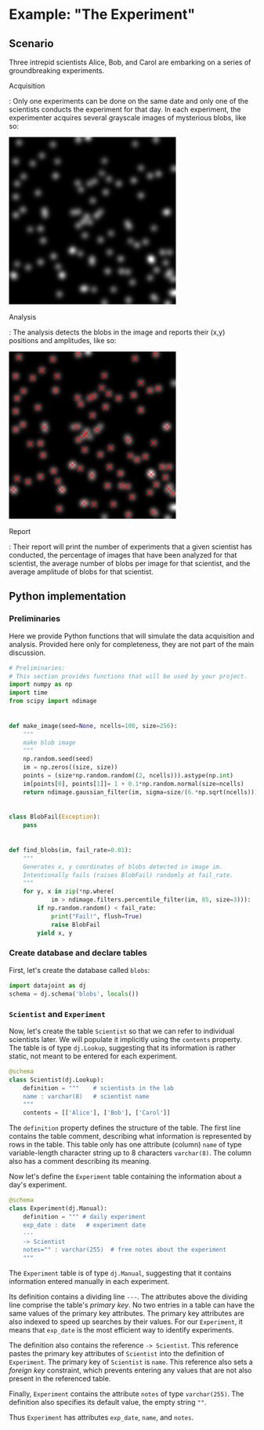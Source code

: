 # Example: "The Experiment"

## Scenario

Three intrepid scientists Alice, Bob, and Carol are embarking on a series of groundbreaking experiments.

Acquisition 

: Only one experiments can be done on the same date and only one of the scientists conducts the experiment for that day. In each experiment, the experimenter acquires several grayscale images of mysterious blobs, like so:

![Mysterious blobs](images/blobs.png)

Analysis 

: The analysis detects the blobs in the image and reports their (x,y) positions and amplitudes, like so:

![Blob detection](images/crosses.png)

Report

: Their report will print the number of experiments that a given scientist has conducted, the percentage of images that have been analyzed for that scientist, the average number of blobs per image for that scientist, and the average amplitude of blobs for that scientist.


## Python  implementation 

### Preliminaries
Here we provide Python functions that will simulate the data acquisition and analysis.  Provided here only for completeness, they are not part of the main discussion.

```python
# Preliminaries:
# This section provides functions that will be used by your project.
import numpy as np
import time
from scipy import ndimage


def make_image(seed=None, ncells=100, size=256):
    """
    make blob image
    """
    np.random.seed(seed)
    im = np.zeros((size, size))
    points = (size*np.random.random((2, ncells))).astype(np.int)
    im[points[0], points[1]]= 1 + 0.1*np.random.normal(size=ncells)
    return ndimage.gaussian_filter(im, sigma=size/(6.*np.sqrt(ncells)))


class BlobFail(Exception):
    pass


def find_blobs(im, fail_rate=0.01):
    """
    Generates x, y coordinates of blobs detected in image im.
    Intentionally fails (raises BlobFail) randomly at fail_rate.
    """
    for y, x in zip(*np.where(
            im > ndimage.filters.percentile_filter(im, 85, size=3))):
        if np.random.random() < fail_rate:
            print("Fail!", flush=True)
            raise BlobFail
        yield x, y
```

### Create database and declare tables 
First, let's create the database called `blobs`:

```python
import datajoint as dj
schema = dj.schema('blobs', locals())
```

### `Scientist` and `Experiment`
Now, let's create the table `Scientist` so that we can refer to individual scientists later.  We will populate it implicitly using the `contents` property.  The table is of type `dj.Lookup`, suggesting that its information is rather static, not meant to be entered for each experiment.

```python
@schema
class Scientist(dj.Lookup):
    definition = """    # scientists in the lab
    name : varchar(8)   # scientist name
    """
    contents = [['Alice'], ['Bob'], ['Carol']]
```

The `definition` property defines the structure of the table.  The first line contains the table comment, describing what information is represented by rows in the table.  This table only has one attribute (column) `name` of type variable-length character string up to 8 characters `varchar(8)`.  The column also has a comment describing its meaning.

Now let's define the `Experiment` table containing the information about a day's experiment.

```python
@schema
class Experiment(dj.Manual):
    definition = """ # daily experiment
    exp_date : date   # experiment date
    ---
    -> Scientist
    notes="" : varchar(255)  # free notes about the experiment
    """
```

The `Experiment` table is of type `dj.Manual`, suggesting that it contains information entered manually in each experiment.

Its definition contains a dividing line `---`.  The attributes above the dividing line comprise the table's *primary key*.  No two entries in a table can have the same values of the primary key attributes.  The primary key attributes are also  indexed to speed up searches by their values.  For our `Experiment`, it means that `exp_date` is the most efficient way to identify experiments.

The definition also contains the reference `-> Scientist`.  This reference pastes the primary key attributes of `Scientist` into the definition of `Experiment`.  The primary key of `Scientist` is `name`.  This reference also sets a *foreign key* constraint, which prevents entering any values that are not also present in the referenced table.

Finally, `Experiment` contains the attribute `notes` of type `varchar(255)`.  The definition also specifies its default value, the empty string  `""`.

Thus `Experiment` has attributes `exp_date`, `name`, and `notes`.
